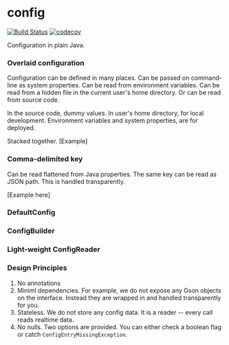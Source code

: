 # config

[![Build Status](https://travis-ci.org/computelab/config.svg?branch=master)](https://travis-ci.org/computelab/config) [![codecov](https://codecov.io/gh/computelab/config/branch/master/graph/badge.svg)](https://codecov.io/gh/computelab/config)


Configuration in plain Java.

### Overlaid configuration

Configuration can be defined in many places. Can be passed on command-line as
system properties. Can be read from environment variables. Can be read from
a hidden file in the current user's home directory. Or can be read from source
code.

In the source code, dummy values.
In user's home directory, for local development.
Environment variables and system properties, are for deployed.

Stacked together. [Example]

### Comma-delimited key

Can be read flattened from Java properties.
The same key can be read as JSON path. This is handled transparently.

[Example here]

### DefaultConfig

### ConfigBuilder

### Light-weight ConfigReader

### Design Principles

1. No annotations
2. Miniml dependencies. For example, we do not expose any Gson objects on the interface. Instead they are wrapped in and handled transparently for you.
3. Stateless. We do not store any config data. It is a reader -- every call reads realtime data.
4. No nulls. Two options are provided. You can either check a boolean flag or catch `ConfigEntryMissingException`.
